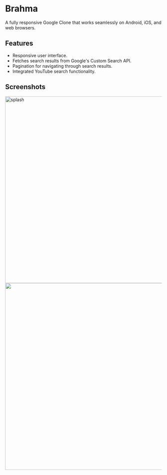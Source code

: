 # Brahma

A fully responsive Google Clone that works seamlessly on Android, iOS, and web browsers.

## Features

- Responsive user interface.
- Fetches search results from Google's Custom Search API.
- Pagination for navigating through search results.
- Integrated YouTube search functionality.

## Screenshots

<img src= "https://github.com/Aditya01237/Brahma/assets/80575917/580549dc-a807-438a-9133-18cf256ab0ee" alt="splash" width="1000" height="600"/>
<img src= "https://github.com/Aditya01237/Brahma/assets/80575917/990ec2d3-2655-4936-a4cb-e9c8e1dd1a1f" width="1000" height="600"/>
